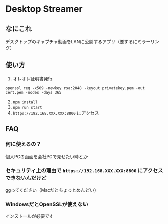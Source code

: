 # Desktop Streamer
## なにこれ
デスクトップのキャプチャ動画をLANに公開するアプリ（要するにミラーリング）

## 使い方
1. オレオレ証明書発行
```
openssl req -x509 -newkey rsa:2048 -keyout privatekey.pem -out cert.pem -nodes -days 365
```
2. `npm install`
3. `npm run start`
4. `https://192.168.XXX.XXX:8800` にアクセス

## FAQ
### 何に使えるの？

個人PCの画面を会社PCで見せたい時とか

### セキュリティ上の理由で `https://192.168.XXX.XXX:8800` にアクセスできないんだけど

ggってください（Macだとちょっとめんどい）

### WindowsだとOpenSSLが使えない

インストールが必要です
